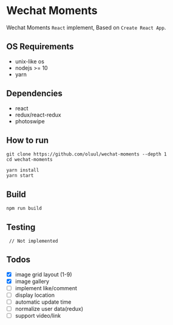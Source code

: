 # Wechat Moments

Wechat Moments `React` implement, Based on `Create React App`.

## OS Requirements
- unix-like os
- nodejs >= 10
- yarn

## Dependencies
- react
- redux/react-redux
- photoswipe

## How to run
```
git clone https://github.com/oluul/wechat-moments --depth 1
cd wechat-moments

yarn install
yarn start
```

## Build
```
npm run build
```

## Testing
```
 // Not implemented
```



## Todos
- [x] image grid layout (1-9)
- [x] image gallery
- [ ] implement like/comment
- [ ] display location
- [ ] automatic update time
- [ ] normalize user data(redux)
- [ ] support video/link
